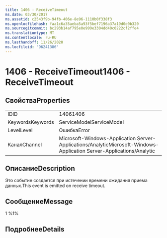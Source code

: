 ```yaml
---
title: 1406 - ReceiveTimeout
ms.date: 03/30/2017
ms.assetid: c2543f9b-94fb-406e-8e96-1110b0f338f3
ms.openlocfilehash: faa1c6a35aeba5a93f5bef7196a37a19d0e0b320
ms.sourcegitcommit: bc293b14af795e0e999e3304dd40c0222cf2ffe4
ms.translationtype: MT
ms.contentlocale: ru-RU
ms.lasthandoff: 11/26/2020
ms.locfileid: "96241386"
---
```

# <a name="1406---receivetimeout"></a><span data-ttu-id="71117-102">1406 - ReceiveTimeout</span><span class="sxs-lookup"><span data-stu-id="71117-102">1406 - ReceiveTimeout</span></span>

## <a name="properties"></a><span data-ttu-id="71117-103">Свойства</span><span class="sxs-lookup"><span data-stu-id="71117-103">Properties</span></span>  
  
|||  
|-|-|  
|<span data-ttu-id="71117-104">ID</span><span class="sxs-lookup"><span data-stu-id="71117-104">ID</span></span>|<span data-ttu-id="71117-105">1406</span><span class="sxs-lookup"><span data-stu-id="71117-105">1406</span></span>|  
|<span data-ttu-id="71117-106">Keywords</span><span class="sxs-lookup"><span data-stu-id="71117-106">Keywords</span></span>|<span data-ttu-id="71117-107">ServiceModel</span><span class="sxs-lookup"><span data-stu-id="71117-107">ServiceModel</span></span>|  
|<span data-ttu-id="71117-108">Level</span><span class="sxs-lookup"><span data-stu-id="71117-108">Level</span></span>|<span data-ttu-id="71117-109">Ошибка</span><span class="sxs-lookup"><span data-stu-id="71117-109">Error</span></span>|  
|<span data-ttu-id="71117-110">Канал</span><span class="sxs-lookup"><span data-stu-id="71117-110">Channel</span></span>|<span data-ttu-id="71117-111">Microsoft-Windows-Application Server-Applications/Analytic</span><span class="sxs-lookup"><span data-stu-id="71117-111">Microsoft-Windows-Application Server-Applications/Analytic</span></span>|  
  
## <a name="description"></a><span data-ttu-id="71117-112">Описание</span><span class="sxs-lookup"><span data-stu-id="71117-112">Description</span></span>  

 <span data-ttu-id="71117-113">Это событие создается при истечении времени ожидания приема данных.</span><span class="sxs-lookup"><span data-stu-id="71117-113">This event is emitted on receive timeout.</span></span>  
  
## <a name="message"></a><span data-ttu-id="71117-114">Сообщение</span><span class="sxs-lookup"><span data-stu-id="71117-114">Message</span></span>  

 <span data-ttu-id="71117-115">1 %</span><span class="sxs-lookup"><span data-stu-id="71117-115">1%</span></span>  
  
## <a name="details"></a><span data-ttu-id="71117-116">Подробнее</span><span class="sxs-lookup"><span data-stu-id="71117-116">Details</span></span>
